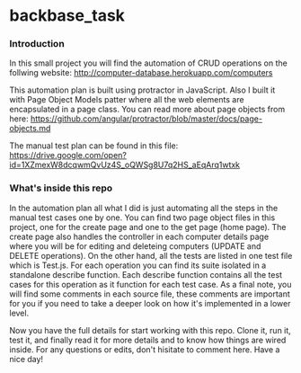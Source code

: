 # backbase_task

### Introduction
In this small project you will find the automation of CRUD operations on the follwing website: http://computer-database.herokuapp.com/computers

This automation plan is built using protractor in JavaScript. Also I built it with Page Object Models patter where all the web elements are encapsulated in a page class. You can read more about page objects from here: https://github.com/angular/protractor/blob/master/docs/page-objects.md

The manual test plan can be found in this file: https://drive.google.com/open?id=1XZmexW8dcqwmQvUz4S_oQWSg8U7q2HS_aEqArq1wtxk

### What's inside this repo
In the automation plan all what I did is just automating all the steps in the manual test cases one by one.
You can find two page object files in this project, one for the create page and one to the get page (home page). The create page also handles the controller in each computer details page where you will be for editing and deleteing computers (UPDATE and DELETE operations). 
On the other hand, all the tests are listed in one test file which is Test.js. For each operation you can find its suite isolated in a standalone describe function. Each describe function contains all the test cases for this operation as it function for each test case.
As a final note, you will find some comments in each source file, these comments are important for you if you need to take a deeper look on how it's implemented in a lower level.

Now you have the full details for start working with this repo.
Clone it, run it, test it, and finally read it for more details and to know how things are wired inside.
For any questions or edits, don't hisitate to comment here.
Have a nice day!
